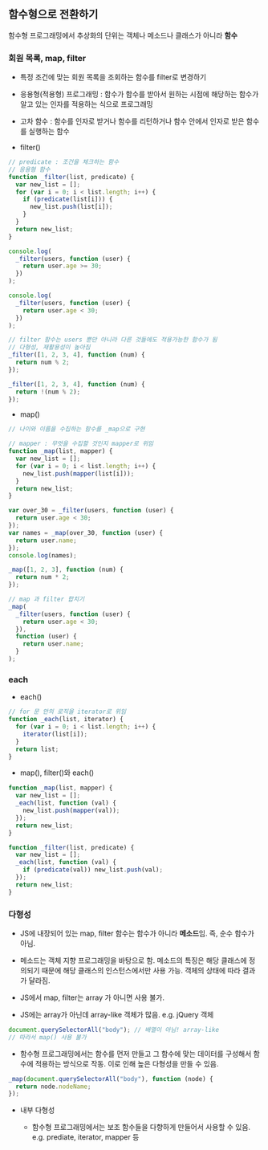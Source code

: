 ## 함수형으로 전환하기

함수형 프로그래밍에서 추상화의 단위는 객체나 메소드나 클래스가 아니라 **함수**

### 회원 목록, map, filter

- 특정 조건에 맞는 회원 목록을 조회하는 함수를 filter로 변경하기
- 응용형(적용형) 프로그래밍 : 함수가 함수를 받아서 원하는 시점에 해당하는 함수가 알고 있는 인자를 적용하는 식으로 프로그래밍
- 고차 함수 : 함수를 인자로 받거나 함수를 리턴하거나 함수 안에서 인자로 받은 함수를 실행하는 함수

- filter()

```js
// predicate : 조건을 체크하는 함수
// 응용형 함수
function _filter(list, predicate) {
  var new_list = [];
  for (var i = 0; i < list.length; i++) {
    if (predicate(list[i])) {
      new_list.push(list[i]);
    }
  }
  return new_list;
}

console.log(
  _filter(users, function (user) {
    return user.age >= 30;
  })
);

console.log(
  _filter(users, function (user) {
    return user.age < 30;
  })
);

// filter 함수는 users 뿐만 아니라 다른 것들에도 적용가능한 함수가 됨
// 다형성, 재활용성이 높아짐
_filter([1, 2, 3, 4], function (num) {
  return num % 2;
});

_filter([1, 2, 3, 4], function (num) {
  return !(num % 2);
});
```

- map()

```jsx
// 나이와 이름을 수집하는 함수를 _map으로 구현

// mapper : 무엇을 수집할 것인지 mapper로 위임
function _map(list, mapper) {
  var new_list = [];
  for (var i = 0; i < list.length; i++) {
    new_list.push(mapper(list[i]));
  }
  return new_list;
}

var over_30 = _filter(users, function (user) {
  return user.age < 30;
});
var names = _map(over_30, function (user) {
  return user.name;
});
console.log(names);

_map([1, 2, 3], function (num) {
  return num * 2;
});

// map 과 filter 합치기
_map(
  _filter(users, function (user) {
    return user.age < 30;
  }),
  function (user) {
    return user.name;
  }
);
```

### each

- each()

```js
// for 문 안의 로직을 iterator로 위임
function _each(list, iterator) {
  for (var i = 0; i < list.length; i++) {
    iterator(list[i]);
  }
  return list;
}
```

- map(), filter()와 each()

```js
function _map(list, mapper) {
  var new_list = [];
  _each(list, function (val) {
    new_list.push(mapper(val));
  });
  return new_list;
}

function _filter(list, predicate) {
  var new_list = [];
  _each(list, function (val) {
    if (predicate(val)) new_list.push(val);
  });
  return new_list;
}
```

### 다형성

- JS에 내장되어 있는 map, filter 함수는 함수가 아니라 **메소드**임.
  즉, 순수 함수가 아님.
- 메소드는 객체 지향 프로그래밍을 바탕으로 함. 메소드의 특징은 해당 클래스에 정의되기 때문에 해당 클래스의 인스턴스에서만 사용 가능.
  객체의 상태에 따라 결과가 달라짐.
- JS에서 map, filter는 array 가 아니면 사용 불가.

- JS에는 array가 아닌데 array-like 객체가 많음.
  e.g. jQuery 객체

```js
document.querySelectorAll("body"); // 배열이 아님! array-like
// 따라서 map() 사용 불가
```

- 함수형 프로그래밍에서는 함수를 먼저 만들고 그 함수에 맞는 데이터를 구성해서 함수에 적용하는 방식으로 작동.
  이로 인해 높은 다형성을 만들 수 있음.

```js
_map(document.querySelectorAll("body"), function (node) {
  return node.nodeName;
});
```

- 내부 다형성

  - 함수형 프로그래밍에서는 보조 함수들을 다향하게 만들어서 사용할 수 있음. e.g. prediate, iterator, mapper 등
